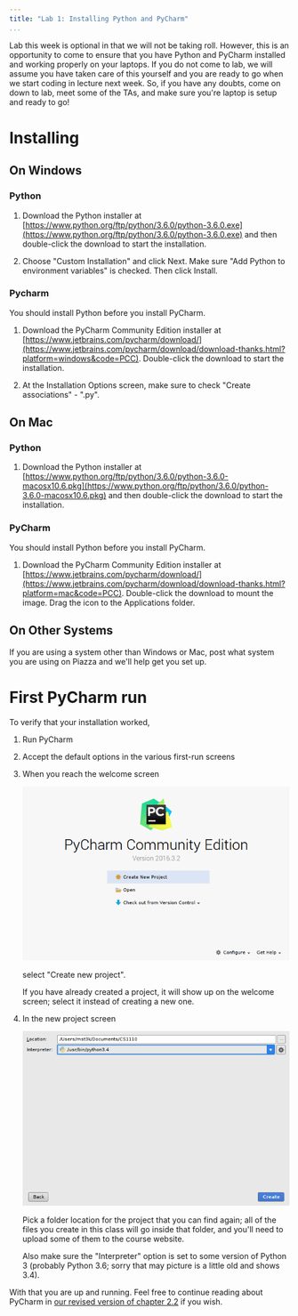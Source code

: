 ```yaml
---
title: "Lab 1: Installing Python and PyCharm"
...
```


Lab this week is optional in that we will not be taking roll.
However, this is an opportunity to come to ensure that you have Python and PyCharm installed and working properly on your laptops. 
If you do not come to lab, we will assume you have taken care of this yourself and you are ready to go when we start coding in lecture next week. 
So, if you have any doubts, come on down to lab, meet some of the TAs, and make sure you're laptop is setup and ready to go!


# Installing

## On Windows

### Python

1.  Download the Python installer at
    [https://www.python.org/ftp/python/3.6.0/python-3.6.0.exe](https://www.python.org/ftp/python/3.6.0/python-3.6.0.exe)
    and then double-click the download to start the installation.

2.  Choose "Custom Installation" and click Next.
    Make sure "Add Python to environment variables" is checked. Then click Install.

### Pycharm

You should install Python before you install PyCharm.

1.  Download the PyCharm Community Edition installer at
    [https://www.jetbrains.com/pycharm/download/](https://www.jetbrains.com/pycharm/download/download-thanks.html?platform=windows&code=PCC).
    Double-click the download to start the installation.

2.  At the Installation Options screen, make sure to check "Create associations" - ".py".

## On Mac

### Python

1.  Download the Python installer at
    [https://www.python.org/ftp/python/3.6.0/python-3.6.0-macosx10.6.pkg](https://www.python.org/ftp/python/3.6.0/python-3.6.0-macosx10.6.pkg)
    and then double-click the download to start the installation.

### PyCharm

You should install Python before you install PyCharm.

1.  Download the PyCharm Community Edition installer at
    [https://www.jetbrains.com/pycharm/download/](https://www.jetbrains.com/pycharm/download/download-thanks.html?platform=mac&code=PCC).
    Double-click the download to mount the image.
    Drag the icon to the Applications folder.

## On Other Systems

If you are using a system other than Windows or Mac, post what system you are using on Piazza
and we'll help get you set up.


# First PyCharm run

To verify that your installation worked,

1. Run PyCharm

2. Accept the default options in the various first-run screens

3.  When you reach the welcome screen

    ![Pycharm welcome screen](files/pycharm-splash.png)
    
    select "Create new project".
    
    If you have already created a project, it will show up on the welcome screen; select it instead of creating a new one.
    
4.  In the new project screen
    
    ![Pycharm new project screen](files/pycharm-new.png)
    
    Pick a folder location for the project that you can find again;
    all of the files you create in this class will go inside that folder,
    and you'll need to upload some of them to the course website.
    
    Also make sure the "Interpreter" option is set to some version of Python 3 (probably Python 3.6; sorry that may picture is a little old and shows 3.4).

With that you are up and running.
Feel free to continue reading about PyCharm in [our revised version of chapter 2.2](revised2.2.html) if you wish.
    
    
